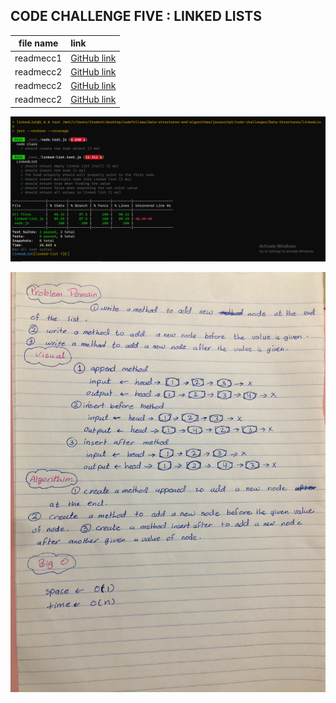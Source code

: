 ## CODE CHALLENGE FIVE : LINKED LISTS

|file name|link|
|:-------:|:---|
|readmecc1|[GitHub link](https://github.com/Tasnimwheebi/data-structures-and-algorithms/blob/array-reverse/javascript/code-challenges/array-revers/readme.md)|
|readmecc2|[GitHub link](https://github.com/Tasnimwheebi/data-structures-and-algorithms/blob/array-reverse/javascript/code-challenges/array-shift/readme.md)|
|readmecc2|[GitHub link](https://github.com/Tasnimwheebi/data-structures-and-algorithms/blob/array-binary-search/javascript/code-challenges/array-binary-search/readme.md)|
|readmecc2|[GitHub link](https://github.com/Tasnimwheebi/data-structures-and-algorithms/blob/linked-list/javascript/code-challenges/Data-Structures/linkedList/readme.md)|



![linked-lists-test](11.PNG)

![whiteboard](1.jpg)